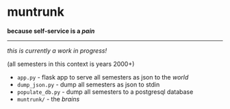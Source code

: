 # muntrunk

**because self-service is a _pain_**

----

_this is currently a work in progress!_

(all semesters in this context is years 2000+)

- `app.py` - flask app to serve all semesters as json to the _world_
- `dump_json.py` - dump all semesters as json to stdin
- `populate_db.py` - dump all semesters to a postgresql database
- `muntrunk/` - the _brains_
